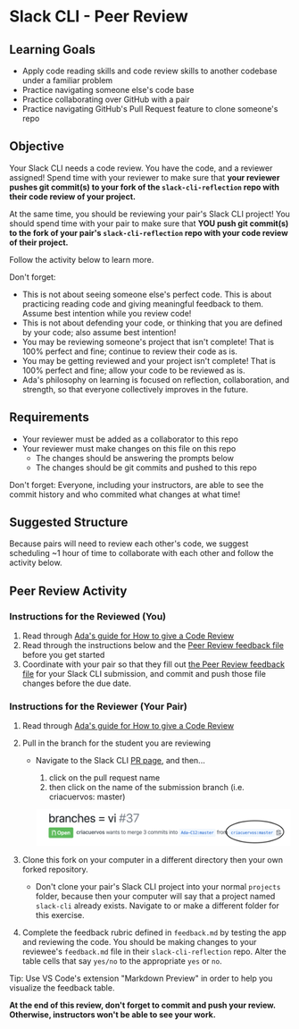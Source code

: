 # Slack CLI - Peer Review

## Learning Goals

- Apply code reading skills and code review skills to another codebase under a familiar problem
- Practice navigating someone else's code base
- Practice collaborating over GitHub with a pair
- Practice navigating GitHub's Pull Request feature to clone someone's repo

## Objective

Your Slack CLI needs a code review. You have the code, and a reviewer assigned! Spend time with your reviewer to make sure that **your reviewer pushes git commit(s) to your fork of the `slack-cli-reflection` repo with their code review of your project.**

At the same time, you should be reviewing your pair's Slack CLI project! You should spend time with your pair to make sure that **YOU push git commit(s) to the fork of your pair's `slack-cli-reflection` repo with your code review of their project.**

Follow the activity below to learn more.

Don't forget:

- This is not about seeing someone else's perfect code. This is about practicing reading code and giving meaningful feedback to them. Assume best intention while you review code!
- This is not about defending your code, or thinking that you are defined by your code; also assume best intention!
- You may be reviewing someone's project that isn't complete! That is 100% perfect and fine; continue to review their code as is.
- You may be getting reviewed and your project isn't complete! That is 100% perfect and fine; allow your code to be reviewed as is.
- Ada's philosophy on learning is focused on reflection, collaboration, and strength, so that everyone collectively improves in the future.

## Requirements

- Your reviewer must be added as a collaborator to this repo
- Your reviewer must make changes on this file on this repo
    - The changes should be answering the prompts below
    - The changes should be git commits and pushed to this repo

Don't forget: Everyone, including your instructors, are able to see the commit history and who commited what changes at what time!

## Suggested Structure

Because pairs will need to review each other's code, we suggest scheduling ~1 hour of time to collaborate with each other and follow the activity below.

## Peer Review Activity

### Instructions for the Reviewed (You)

1. Read through [Ada's guide for How to give a Code Review](https://github.com/Ada-Developers-Academy/textbook-curriculum/blob/master/03-leadership-and-inclusion/pair-feedback-and-code-reviews.md#how-to-give-a-code-review)
1. Read through the instructions below and the [Peer Review feedback file](feedback.md) before you get started
1. Coordinate with your pair so that they fill out [the Peer Review feedback file](feedback.md) for your Slack CLI submission, and commit and push those file changes before the due date.

### Instructions for the Reviewer (Your Pair)

1. Read through [Ada's guide for How to give a Code Review](https://github.com/Ada-Developers-Academy/textbook-curriculum/blob/master/03-leadership-and-inclusion/pair-feedback-and-code-reviews.md#how-to-give-a-code-review)
2. Pull in the branch for the student you are reviewing
    - Navigate to the Slack CLI [PR page](https://github.com/Ada-C13/slack-cli/pulls), and then...
        1. click on the pull request name
        2. then click on the name of the submission branch (i.e. criacuervos: master)
        
        ![PR](images/pr.png)

3. Clone this fork on your computer in a different directory then your own forked repository.
      - Don't clone your pair's Slack CLI project into your normal `projects` folder, because then your computer will say that a project named `slack-cli` already exists. Navigate to or make a different folder for this exercise.
4. Complete the feedback rubric defined in `feedback.md` by testing the app and reviewing the code. You should be making changes to your reviewee's `feedback.md` file in their `slack-cli-reflection` repo. Alter the table cells that say `yes/no` to the appropriate `yes` or `no`.

Tip: Use VS Code's extension "Markdown Preview" in order to help you visualize the feedback table.

**At the end of this review, don't forget to commit and push your review. Otherwise, instructors won't be able to see your work.**
